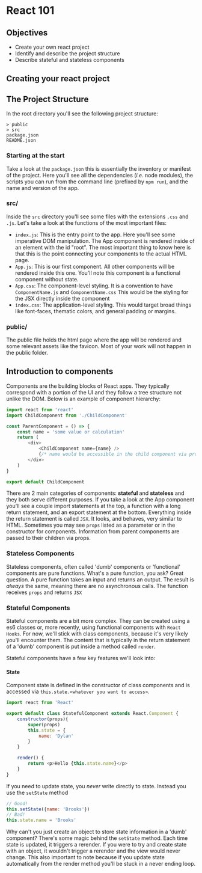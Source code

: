 # React 101
## Objectives
- Create your own react project
- Identify and describe the project structure
- Describe stateful and stateless components

## Creating your react project

## The Project Structure
In the root directory you'll see the following project structure:
```
> public
> src
package.json
README.json
```
### Starting at the start
Take a look at the `package.json` this is essentially the inventory or manifest of the project. Here you'll see all the dependencies (*i.e.* node modules), the scripts you can run from the command line (prefixed by `npm run`), and the name and version of the app. 

### src/
Inside the `src` directory you'll see some files with the extensions `.css` and `.js`. Let's take a look at the functions of the most important files:

- `index.js`: This is the entry point to the app. Here you'll see some imperative DOM manipulation. The App component is rendered inside of an element with the id "root". The most important thing to know here is that this is the point connecting your components to the actual HTML page.
- `App.js`: This is our first component. All other components will be rendered inside this one. You'll note this component is a functional component without state.
- `App.css`: The component-level styling. It is a convention to have `ComponentName.js` and `ComponentName.css` This would be the styling for the JSX directly inside the component
- `index.css`: The application-level styling. This would target broad things like font-faces, thematic colors, and general padding or margins.

### public/
The public file holds the html page where the app will be rendered and some relevant assets like the favicon. Most of your work will not happen in the public folder.


## Introduction to components
Components are the building blocks of React apps. They typically correspond with a portion of the UI and they follow a tree structure not unlike the DOM. Below is an example of component hierarchy:

```js
import react from 'react'
import ChildComponent from './ChildComponent'

const ParentComponent = () => {
    const name = 'some value or calculation'
    return (
        <div>
            <ChildComponent name={name} />
            {/* name would be accessible in the child component via props.name */}
        </div>
    )
}

export default ChildComponent
```

There are 2 main categories of components: **stateful** and **stateless** and they both serve different purposes. If you take a look at the App component you'll see a couple import statements at the top, a function with a long return statement, and an export statement at the bottom. Everything inside the return statement is called `JSX`. It looks, and behaves, very similar to HTML. Sometimes you may see `props` listed as a parameter or in the constructor for components. Information from parent components are passed to their children via props.

### Stateless Components
Stateless components, often called 'dumb' components or 'functional' components are pure functions. What's a pure function, you ask? Great question. A pure function takes an input and returns an output. The result is *always* the same, meaning there are no asynchronous calls. The function receives `props` and returns `JSX`

### Stateful Components
Stateful components are a bit more complex. They can be created using a es6 classes or, more recently, using functional components with `React Hooks`. For now, we'll stick with class components, because it's very likely you'll encounter them. The content that is typically in the return statement of a 'dumb' component is put inside a method called `render`.

Stateful components have a few key features we'll look into:

#### State
Component state is defined in the constructor of class components and is accessed via `this.state.<whatever you want to access>`.

```js
import react from 'React'

export default class StatefulComponent extends React.Component {
    constructor(props){
        super(props)
        this.state = {
            name: 'Dylan'
        }
    }

    render() {
        return <p>Hello {this.state.name}</p>
    }
}
```
If you need to update state, you *never* write directly to state. Instead you use the `setState` method

```js
// Good!
this.setState({name: 'Brooks'})
// Bad!
this.state.name = 'Brooks'
```


Why can't you just create an object to store state information in a 'dumb' component? There's some magic behind the `setState` method. Each time state is updated, it triggers a rerender. If you were to try and create state with an object, it wouldn't trigger a rerender and the view would never change. This also important to note because if you update state automatically from the render method you'll be stuck in a never ending loop.





